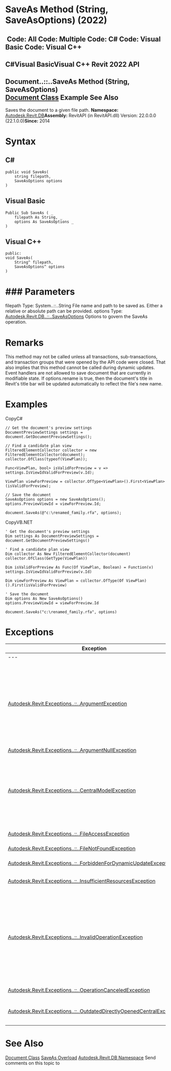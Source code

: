 # SaveAs Method (String, SaveAsOptions) (2022)

﻿
 Code: All Code: Multiple Code: C# Code: Visual Basic Code: Visual C++   
---  
C#Visual BasicVisual C++
Revit 2022 API  
---  
Document..::..SaveAs Method (String, SaveAsOptions)  
[Document Class](db03274b-a107-aa32-9034-f3e0df4bb1ec.md "Document Class") Example See Also  
---  
Saves the document to a given file path. 
**Namespace:** [Autodesk.Revit.DB](87546ba7-461b-c646-cbb1-2cb8f5bff8b2.md "Autodesk.Revit.DB Namespace")**Assembly:** RevitAPI (in RevitAPI.dll) Version: 22.0.0.0 (22.1.0.0)**Since:** 2014 
# Syntax
C#  
---  
```text
public void SaveAs(
	string filepath,
	SaveAsOptions options
)
```
  
Visual Basic  
---  
```text
Public Sub SaveAs ( _
	filepath As String, _
	options As SaveAsOptions _
)
```
  
Visual C++  
---  
```text
public:
void SaveAs(
	String^ filepath, 
	SaveAsOptions^ options
)
```
  
# ### Parameters
filepath
    Type: System..::..String File name and path to be saved as. Either a relative or absolute path can be provided. 
options
    Type: [Autodesk.Revit.DB..::..SaveAsOptions](f8eecf56-8b25-4140-d66e-c87f0d664ee1.md "SaveAsOptions Class") Options to govern the SaveAs operation. 
# Remarks
This method may not be called unless all transactions, sub-transactions, and transaction groups that were opened by the API code were closed. That also implies that this method cannot be called during dynamic updates. Event handlers are not allowed to save document that are currently in modifiable state.
If options.rename is true, then the document's title in Revit's title bar will be updated automatically to reflect the file's new name. 
# Examples
CopyC#
```text
// Get the document's preview settings
DocumentPreviewSettings settings = document.GetDocumentPreviewSettings();

// Find a candidate plan view
FilteredElementCollector collector = new FilteredElementCollector(document);
collector.OfClass(typeof(ViewPlan));

Func<ViewPlan, bool> isValidForPreview = v => settings.IsViewIdValidForPreview(v.Id);

ViewPlan viewForPreview = collector.OfType<ViewPlan>().First<ViewPlan>(isValidForPreview);

// Save the document
SaveAsOptions options = new SaveAsOptions();
options.PreviewViewId = viewForPreview.Id;

document.SaveAs(@"c:\renamed_family.rfa", options);
```

CopyVB.NET
```text
' Get the document's preview settings
Dim settings As DocumentPreviewSettings = document.GetDocumentPreviewSettings()

' Find a candidate plan view
Dim collector As New FilteredElementCollector(document)
collector.OfClass(GetType(ViewPlan))

Dim isValidForPreview As Func(Of ViewPlan, Boolean) = Function(v) settings.IsViewIdValidForPreview(v.Id)

Dim viewForPreview As ViewPlan = collector.OfType(Of ViewPlan)().First(isValidForPreview)

' Save the document
Dim options As New SaveAsOptions()
options.PreviewViewId = viewForPreview.Id

document.SaveAs("c:\renamed_family.rfa", options)
```

# Exceptions
| Exception | Condition |
| --- | --- |
| --- | --- |
| [Autodesk.Revit.Exceptions..::..ArgumentException](2e6e4206-97a8-dd4b-df5d-4269f4bb6088.md "ArgumentException Class") | filepath is an empty string. -or- The specified filepath is invalid. -or- options.PreviewViewId is not valid for generation of a preview. -or- The document is not workshared, so no WorksharingSaveAsOptions are allowed to be set for SaveAs. -or- The document just had worksharing enabled or was opened detached, so WorksharingSaveAsOptions.SaveAsCentral must be set to true for SaveAs. -or- Revit cannot clear the transmitted flag. This is not a transmitted document. |
| [Autodesk.Revit.Exceptions..::..ArgumentNullException](631e1424-60f4-929b-4e52-dda9dcd26316.md "ArgumentNullException Class") | A non-optional argument was null |
| [Autodesk.Revit.Exceptions..::..CentralModelException](0e2ac15f-ca64-42c3-b3ef-e6f7ca1cb59a.md "CentralModelException Class") | Central model is missing. -or- Central model is incompatible. -or- The central model was saved in a different version of Revit. -or- Revit encountered errors while saving to the new central model. Resave again as a new central model. -or- Incompatible servers for external services. -or- Username does not match the one used to create the local file. -or- Revit could not save all of the worksets that have been changed. Try again. |
| [Autodesk.Revit.Exceptions..::..FileAccessException](187d56d7-0b37-699f-2abd-6ddebfa93f1e.md "FileAccessException Class") | The file at the given path location could not be accessed or saved. |
| [Autodesk.Revit.Exceptions..::..FileNotFoundException](73250198-dbc6-e760-4297-ec062f00f574.md "FileNotFoundException Class") | The given file, path or network location could not be found during save. |
| [Autodesk.Revit.Exceptions..::..ForbiddenForDynamicUpdateException](c5b911f6-1e8f-2cd4-6965-286f41221fe0.md "ForbiddenForDynamicUpdateException Class") | SaveAs may not be called during dynamic update. |
| [Autodesk.Revit.Exceptions..::..InsufficientResourcesException](658e57bc-6929-4883-d245-dcd832fed696.md "InsufficientResourcesException Class") | This computer does not have enough memory, disk space, or other necessary resource to save the model. |
| [Autodesk.Revit.Exceptions..::..InvalidOperationException](9e715f03-3884-e539-4dd6-8d7545733adc.md "InvalidOperationException Class") | This Document is not a primary document, it is a linked document. -or- SaveAs is temporarily disabled. -or- options.overwriteExistingFile is 'false' but there is an existing file at filepath. -or- options.overwriteExistingFile is 'true' but the target file at filepath is read only. -or- Saving is not allowed in the current application mode. -or- Operation is not permitted when there is any open sub-transaction, transaction, or transaction group. -or- Revit cannot clear the transmitted flag. This is not a transmitted document. -or- Saving failed. |
| [Autodesk.Revit.Exceptions..::..OperationCanceledException](aea34480-ceb5-b49f-129d-0799e7bb1c21.md "OperationCanceledException Class") | Saving was canceled by the user or by an API event callback. |
| [Autodesk.Revit.Exceptions..::..OutdatedDirectlyOpenedCentralException](d38fd86b-6281-788d-bf20-6b896da2fbbb.md "OutdatedDirectlyOpenedCentralException Class") | Other users have modified the central model while you had it opened. Resave your document as a local file and then synchronize with central again. |

# See Also
[Document Class](db03274b-a107-aa32-9034-f3e0df4bb1ec.md "Document Class")
[SaveAs Overload](c605e437-5f18-81a5-d4ed-e664ba4f941d.md "SaveAs Method")
[Autodesk.Revit.DB Namespace](87546ba7-461b-c646-cbb1-2cb8f5bff8b2.md "Autodesk.Revit.DB Namespace")
Send comments on this topic to 